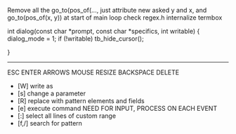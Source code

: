 Remove all the go_to(pos_of(..., just attribute new asked y and x, and go_to(pos_of(x, y)) at start of main loop
check regex.h
internalize termbox

int
dialog(const char *prompt, const char *specifics, int writable)
{
    dialog_mode = 1;
    if (!writable)
        tb_hide_cursor();

}

-------------------------------------------------------------------------------
ESC
ENTER
ARROWS
MOUSE
RESIZE
BACKSPACE
DELETE
<char>

* [W] write as
* [s] change a parameter
* [R] replace with pattern elements and fields
* [e] execute command
NEED FOR INPUT, PROCESS ON EACH EVENT
* [:] select all lines of custom range
* [f,/] search for pattern

